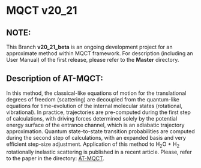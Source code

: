 # MQCT v20_21

## NOTE:

This Branch **v20_21_beta** is an ongoing development project for an approximate method within MQCT framework. For description (including an User Manual) of the first release, please refer to the **Master** directory.

## Description of AT-MQCT:

In this method, the classical-like equations of motion for the translational degrees of freedom (scattering) are decoupled from the quantum-like equations for time-evolution of the internal molecular states (rotational, vibrational). In practice, trajectories are pre-computed during the first step of calculations, with driving forces determined solely by the potential energy surface of the entrance channel, which is an adiabatic trajectory approximation. Quantum state-to-state transition probabilities are computed during the second step of calculations, with an expanded basis and very efficient step-size adjustment. Application of this method to H<sub>2</sub>O + H<sub>2</sub> rotationally inelastic scattering is published in a recent article. Please, refer to the paper in the directory: [AT-MQCT](./AT_MQCT.pdf).
